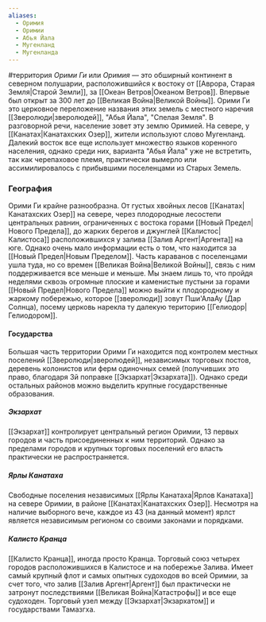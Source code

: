 ```yaml
---
aliases:
  - Оримия
  - Оримии
  - Абья Йала
  - Мугенланд
  - Мугенланда
---
```

#территория
*Орими Ги* или *Оримия* — это обширный континент в северном полушарии, расположившийся к востоку от [[Аврора, Старая Земля|Старой Земли]], за [[Океан Ветров|Океаном Ветров]]. Впервые был открыт за 300 лет до [[Великая Война|Великой Войны]]. Орими Ги это церковное переложение названия этих земель с местного наречия [[Зверолюди|зверолюдей]], "Абья Йала", "Спелая Земля". В разговорной речи, население зовет эту землю Оримией. На севере, у [[Канатах|Канатахских Озер]], жители используют слово Мугенланд. Далекий восток все еще использует множество языков коренного населения, однако среди них, варианта "Абья Йала" уже не встретить, так как черепаховое племя, практически вымерло или ассимилировалось с прибывшими поселенцами из Старых Земель.
### География
Орими Ги крайне разнообразна. От густых хвойных лесов [[Канатах|Канатахских Озер]] на севере, через плодородные лесостепи центральных равнин, ограниченных с востока горами [[Новый Предел|Нового Предела]], до жарких берегов и джунглей [[Калистос|Калистоса]] расположившихся у залива [[Залив Аргент|Аргента]] на юге. Однако очень мало информации есть о том, что находится за [[Новый Предел|Новым Пределом]]. Часть караванов с поселенцами ушла туда, но со времен [[Великая Война|Великой Войны]], связь с ним поддерживается все меньше и меньше. Мы знаем лишь то, что пройдя неделями сквозь огромные плоские и каменистые пустыни за горами [[Новый Предел|Нового Предела]] можно выйти к плодородному и жаркому побережью, которое [[зверолюди]] зовут Пши'АлаАу (Дар Солнца), посему церковь нарекла ту далекую територию [[Гелиодор|Гелиодором]].

#### Государства
Большая часть территории Орими Ги находится под контролем местных поселений [[Зверолюди|зверолюдей]], независимых торговых постов, деревень колонистов или ферм одиночных семей (получивших это право, благодаря 3й поправке [[Экзархат|Экзархата]]). Однако среди остальных районов можно выделить крупные государственные образования.

##### Экзархат
[[Экзархат]] контролирует центральный регион Оримии, 13 первых городов и часть присоединенных к ним территорий. Однако за пределами городов и крупных торговых поселений его власть практически не распространяется.

##### Ярлы Канатаха
Свободные поселения независимых [[Ярлы Канатаха|Ярлов Канатаха]] на севере Оримии, в районе [[Канатах|Канатахских Озер]]. Несмотря на наличие выборного вече, каждое из 43 (на данный момент) ярлст является независимым регионом со своими законами и порядками.

##### Калисто Кранца
[[Калисто Кранца]], иногда просто Кранца. Торговый союз четырех городов расположившихся в Калистосе и на побережье Залива. Имеет самый крупный флот и самых опытных судоходов во всей Оримии, за счет того, что залив [[Залив Аргент|Аргент]] был практически не затронут последствиями [[Великая Война|Катастрофы]] и все еще судоходен. Торговый узел между [[Экзархат|Экзархатом]] и государствами Тамазгха.